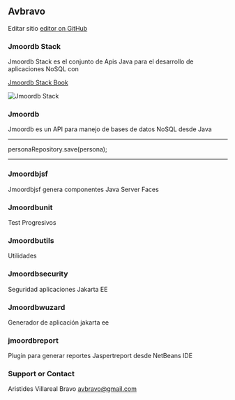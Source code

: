 ## Avbravo

Editar sitio [editor on GitHub](https://github.com/avbravo/avbravo.github.io/edit/master/README.md) 


### Jmoordb Stack

Jmoordb Stack es el conjunto de Apis Java para el desarrollo de aplicaciones NoSQL con 


[Jmoordb Stack Book ](https://avbravo.gitbooks.io/stack-jmoordb/content/)

![Jmoordb Stack](https://i.postimg.cc/T3kwVRjH/Dibujo-sin-t-tulo.png)

### Jmoordb 

Jmoordb es un API para manejo de bases de datos NoSQL desde Java

---

personaRepository.save(persona);

---


### Jmoordbjsf

Jmoordbjsf genera componentes Java Server Faces

### Jmoordbunit

Test Progresivos

### Jmoordbutils

Utilidades

### Jmoordbsecurity

Seguridad aplicaciones Jakarta EE

### Jmoordbwuzard
Generador de aplicación jakarta ee

### jmoordbreport
Plugin para generar reportes Jaspertreport desde NetBeans IDE



### Support or Contact

Aristides Villareal Bravo [avbravo@gmail.com](avbravo@gmail.com) 
